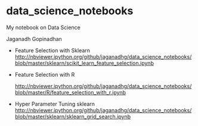 # data_science_notebooks
My notebook on Data Science


Jaganadh Gopinadhan

- Feature Selection with Sklearn
   http://nbviewer.ipython.org/github/jaganadhg/data_science_notebooks/blob/master/sklearn/scikit_learn_feature_selection.ipynb

- Feature Selection with R

   http://nbviewer.ipython.org/github/jaganadhg/data_science_notebooks/blob/master/R/feature_selection_with_r.ipynb

- Hyper Parameter Tuning sklearn 
    http://nbviewer.ipython.org/github/jaganadhg/data_science_notebooks/blob/master/sklearn/sklearn_grid_search.ipynb
